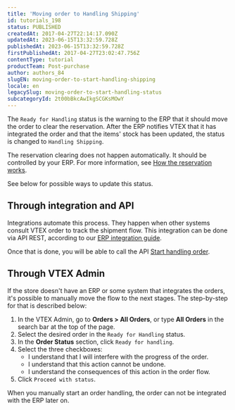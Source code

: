 ```yaml
---
title: 'Moving order to Handling Shipping'
id: tutorials_198
status: PUBLISHED
createdAt: 2017-04-27T22:14:17.090Z
updatedAt: 2023-06-15T13:32:59.728Z
publishedAt: 2023-06-15T13:32:59.728Z
firstPublishedAt: 2017-04-27T23:02:47.756Z
contentType: tutorial
productTeam: Post-purchase
author: authors_84
slugEN: moving-order-to-start-handling-shipping
locale: en
legacySlug: moving-order-to-start-handling-status
subcategoryId: 2t00bBkcAwIkgSCGKsMOwY
---
```


The `Ready for Handling` status is the warning to the ERP that it should move the order to clear the reservation. After the ERP notifies VTEX that it has integrated the order and that the items' stock has been updated, the status is changed to `Handling Shipping`.

The reservation clearing does not happen automatically. It should be controlled by your ERP. For more information, see [How the reservation works](/en/tutorial/como-se-maneja-la-reserva--tutorials_92).

See below for possible ways to update this status.

## Through integration and API

Integrations automate this process. They happen when other systems consult VTEX order to track the shipment flow. This integration can be done via API REST, according to our [ERP integration guide](https://developers.vtex.com/docs/erp-integration-set-up-order-processing).

Once that is done, you will be able to call the API [Start handling order](https://developers.vtex.com/docs/api-reference/orders-api#post-/api/oms/pvt/orders/-orderId-/start-handling).

## Through VTEX Admin

If the store doesn't have an ERP or some system that integrates the orders, it's possible to manually move the flow to the next stages. The step-by-step for that is described below:

1. In the VTEX Admin, go to **Orders > All Orders**, or type **All Orders** in the search bar at the top of the page.
2. Select the desired order in the `Ready for Handling` status.
3. In the **Order Status** section, click `Ready for handling`.
4. Select the three checkboxes:
    - <a class="far fa-check-square"></a> I understand that I will interfere with the progress of the order.
    - <a class="far fa-check-square"></a> I understand that this action cannot be undone.
    - <a class="far fa-check-square"></a> I understand the consequences of this action in the order flow.
5. Click `Proceed with status`.

<div class="alert alert-warning">
When you manually start an order handling, the order can not be integrated with the ERP later on.
</div>
